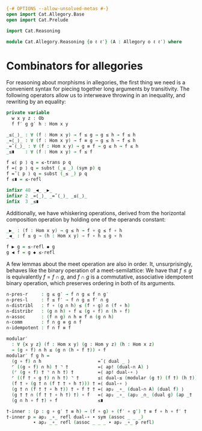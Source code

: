 ```agda
{-# OPTIONS --allow-unsolved-metas #-}
open import Cat.Allegory.Base
open import Cat.Prelude

import Cat.Reasoning

module Cat.Allegory.Reasoning {o ℓ ℓ′} (A : Allegory o ℓ ℓ′) where
```

<!--
```agda
open Allegory A public
open Cat.Reasoning (A .Allegory.cat)
  hiding (module HLevel-instance ; Ob ; Hom ; id ; idl ; idr ; assoc ; _∘_)
  public
```

-->

# Combinators for allegories

For reasoning about morphisms in allegories, the first thing we need is
a convenient syntax for piecing together long arguments by transitivity.
The following operators allow us to interweave throwing in an
inequality, and rewriting by an equality:

```agda
private variable
  w x y z : Ob
  f f′ g g′ h : Hom x y

_≤⟨_⟩_ : ∀ (f : Hom x y) → f ≤ g → g ≤ h → f ≤ h
_=⟨_⟩_ : ∀ (f : Hom x y) → f ≡ g → g ≤ h → f ≤ h
_=˘⟨_⟩_ : ∀ (f : Hom x y) → g ≡ f → g ≤ h → f ≤ h
_≤∎    : ∀ (f : Hom x y) → f ≤ f

f ≤⟨ p ⟩ q = ≤-trans p q
f =⟨ p ⟩ q = subst (_≤ _) (sym p) q
f =˘⟨ p ⟩ q = subst (_≤ _) p q
f ≤∎ = ≤-refl

infixr 40 _◀_ _▶_
infixr 2 _=⟨_⟩_ _=˘⟨_⟩_ _≤⟨_⟩_
infix  3 _≤∎
```

Additionally, we have whiskering operations, derived from the horizontal
composition operation by holding one of the operands constant:

```agda
_▶_ : (f : Hom x y) → g ≤ h → f ∘ g ≤ f ∘ h
_◀_ : f ≤ g → (h : Hom x y) → f ∘ h ≤ g ∘ h

f ▶ g = ≤-refl ◆ g
g ◀ f = g ◆ ≤-refl
```

A few lemmas about the meet operation are also in order. It,
unsurprisingly, behaves like the binary operation of a meet-semilattice:
We have that $f \le g$ is equivalently $f = f \cap g$, and $f \cap g$ is
a commutative, associative idempotent binary operation, which preserves
ordering in both of its arguments.

```agda
∩-pres-r     : g ≤ g′ → f ∩ g ≤ f ∩ g′
∩-pres-l     : f ≤ f′ → f ∩ g ≤ f′ ∩ g
∩-distribl   : f ∘ (g ∩ h) ≤ (f ∘ g) ∩ (f ∘ h)
∩-distribr   : (g ∩ h) ∘ f ≤ (g ∘ f) ∩ (h ∘ f)
∩-assoc      : (f ∩ g) ∩ h ≡ f ∩ (g ∩ h)
∩-comm       : f ∩ g ≡ g ∩ f
∩-idempotent : f ∩ f ≡ f
```

<!--
```agda
∩-pres-r w = ∩-univ ∩-le-l (≤-trans ∩-le-r w)
∩-pres-l w = ∩-univ (≤-trans ∩-le-l w) ∩-le-r
∩-distribl = ∩-univ (_ ▶ ∩-le-l) (_ ▶ ∩-le-r)
∩-distribr = ∩-univ (∩-le-l ◀ _) (∩-le-r ◀ _)
∩-assoc = ≤-antisym
  (∩-univ (≤-trans ∩-le-l ∩-le-l)
          (∩-univ (≤-trans ∩-le-l ∩-le-r) ∩-le-r))
  (∩-univ (∩-univ ∩-le-l (≤-trans ∩-le-r ∩-le-l))
          (≤-trans ∩-le-r ∩-le-r))
∩-comm = ≤-antisym (∩-univ ∩-le-r ∩-le-l) (∩-univ ∩-le-r ∩-le-l)
∩-idempotent = ≤-antisym ∩-le-l (∩-univ ≤-refl ≤-refl)
```
-->

```agda
modular′
  : ∀ {x y z} (f : Hom x y) (g : Hom y z) (h : Hom x z)
  → (g ∘ f) ∩ h ≤ (g ∩ (h ∘ f †)) ∘ f
modular′ f g h =
  (g ∘ f) ∩ h                     =˘⟨ dual _ ⟩
  ⌜ ((g ∘ f) ∩ h) † ⌝ †           =⟨ ap! (dual-∩ A) ⟩
  (⌜ (g ∘ f) † ⌝ ∩ h †) †         =⟨ ap! dual-∘ ⟩
  ⌜ ((f † ∘ g †) ∩ h †) ⌝ †       ≤⟨ dual-≤ (modular (g †) (f †) (h †)) ⟩
  (f † ∘ (g † ∩ (f † † ∘ h †))) † =⟨ dual-∘ ⟩
  (g † ∩ (f † † ∘ h †)) † ∘ f † † =⟨ ap₂ _∘_ (dual-∩ A) (dual f) ⟩
  (g † † ∩ (f † † ∘ h †) †) ∘ f   =⟨ ap₂ _∘_ (ap₂ _∩_ (dual g) (ap _† (ap₂ _∘_ (dual f) refl) ·· dual-∘ ·· ap (_∘ f †) (dual h))) refl ⟩
  (g ∩ h ∘ f †) ∘ f               ≤∎
```

```agda
†-inner : (p : g ∘ g′ † ≡ h) → (f ∘ g) ∘ (f′ ∘ g′) † ≡ f ∘ h ∘ f′ †
†-inner p = ap₂ _∘_ refl dual-∘ ∙ sym (assoc _ _ _)
          ∙ ap₂ _∘_ refl (assoc _ _ _ ∙ ap₂ _∘_ p refl)
```
